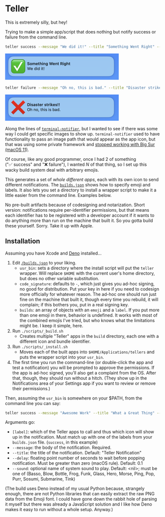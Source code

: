 # Teller

This is extremely silly, but hey! 

Trying to make a simple app/script that does nothing but notify success or failure from the command line. 

```bash
teller success --message "We did it!" --title "Something Went Right" --sound Glass
```
<img src="./docs/success.png" width="370" alt="a success notification">

```bash
teller failure --message "Oh no, this is bad." --title "Disaster strikes!!" --sound Basso
```
<img src="./docs/failure.png" width="370" alt="a failure notification">

Along the lines of [`terminal-notifier`](https://github.com/julienXX/terminal-notifier/), but I wanted to see if there was some way I could get specific images to show up. `terminal-notifier` used to have functionality to pass an image path that would appear as the app icon, but that was using some private framework and [stopped working with Big Sur (macOS 11)](https://github.com/julienXX/terminal-notifier/issues/283).

Of course, like any good programmer, once I had 2 of something ("✅ success" and "❌ failure"), I wanted _N_ of that thing, so I set up this wacky build system deal with arbitrary emojis. 

This generates a set of *whole different apps*, each with its own icon to send different notifications. The [`builds.json`](./builds.json) shows how to specify emoji and labels. It also lets you set a directory to install a wrapper script to make it a little easier from the command line. Examples below. 

No pre-built artifacts because of codesigning and notarization. Short version: notifications require per-identifier permissions, but that means each identifier has to be registered with a developer account if it wants to do anything more than run on the machine that built it. So you gotta build these yourself. Sorry. Take it up with Apple. 

## Installation

Assuming you have Xcode and [Deno](https://deno.com/) installed...

1. Edit [`/builds.json`](./builds.json) to your liking. 
   * `usr_bin`: sets a directory where the install script will put the `teller` wrapper. Will replace `$HOME` with the current user's home directory, but does no other variable substitution.
   * `code_signature`: defaults to `-`, which just gives you ad-hoc signing, no good for distribution. Put your key in here if you need to codesign more officially for whatever reason. The ad-hoc one should run just fine on the machine that built it, though every time you rebuild, it will complain; if this bothers you, put in a real signing key. 
   * `builds`: an array of objects with an `emoji` and a `label`. If you put more than one emoji in there, behavior is undefined. It works with most of the combined emojis I've tried, but who knows what the limitations might be. I keep it simple, here. 
2. Run `./scripts/_build.sh`
   * Creates multiple "Teller" apps in the `build` directory, each one with a different icon and bundle identifier. 
3. Run `./scripts/_install.sh`
   * Moves each of the built apps into `$HOME/Applications/tellers` and puts the wrapper script into your `usr_bin`. 
4. The first time you run the command-line (or double-click the app and test a notification) you 
will be prompted to approve the permissions. If the app is ad-hoc signed, you'll also get a complaint from the OS. After that, though, they should run without a hitch. (They show up in the Notifications area of your Settings app if you want to review or remove their permissions.)

Then, assuming the `usr_bin` is somewhere on your $PATH, from the command line you can say:

```bash
teller success --message "Awesome Work" --title "What a Great Thing" --delay 1.0 --sound Glass
```

Arguments go:
* `[label]`: which of the Teller apps to call and thus which icon will show up in the notification. Must match up with one of the labels from your `builds.json` file. (`success`, in this example)
* `--message`: the body of the notification. Required.
* `--title`: the title of the notification. Default: "Teller Notification"
* `--delay`: floating point number of seconds to wait before popping notification. Must be greater than zero (macOS rule). Default: 0.1
* `--sound`: optional name of system sound to play. Default: &lt;nil&gt;; must be one of (Basso, Blow, Bottle, Frog, Funk, Glass, Hero, Morse, Ping, Pop, Purr, Sosumi, Submarine, Tink)

(The build uses Deno instead of my usual Python because, strangely enough, there are not Python libraries that can easily extract the raw PNG data from the Emoji font. I could have gone down the rabbit hole of parsing it myself but there was already a JavaScript solution and I like how Deno makes it easy to run without a whole setup. Anyway.)
